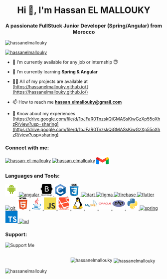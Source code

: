 <h1 align="center">Hi 👋, I'm Hassan EL MALLOUKY</h1>

<!--<img src="https://user-images.githubusercontent.com/97888950/183878464-a7a0ce0f-d1d1-4076-9e3e-66341b6d8e6b.jpg">-->
<h3 align="center">A passionate FullStuck Junior Developer (Spring/Angular) from Morocco</h3>

<p align="left"> <img src="https://komarev.com/ghpvc/?username=hassanelmallouky&label=Profile%20views&color=0e75b6&style=flat" alt="hassanelmallouky" /> </p>

<p align="left"> <a href="https://github.com/ryo-ma/github-profile-trophy"><img src="https://github-profile-trophy.vercel.app/?username=hassanelmallouky" alt="hassanelmallouky" /></a> </p>

- 🔭 I’m currently available for any job or internship 😇

- 🌱 I’m currently learning **Spring & Angular**

- 👨‍💻 All of my projects are available at [https://hassanelmallouky.github.io/](https://hassanelmallouky.github.io/)

- 📫 How to reach me **hassan.elmallouky@gmail.com**

- 📄 Know about my experiences [https://drive.google.com/file/d/1bJFaR0TnzskQiGMASsKiwGzXp55oXhzR/view?usp=sharing](https://drive.google.com/file/d/1bJFaR0TnzskQiGMASsKiwGzXp55oXhzR/view?usp=sharing)

<h3 align="left">Connect with me:</h3>
<p align="left">
<a href="https://linkedin.com/in/hassan-el-mallouky" target="blank"><img align="center" src="https://raw.githubusercontent.com/rahuldkjain/github-profile-readme-generator/master/src/images/icons/Social/linked-in-alt.svg" alt="hassan-el-mallouky" height="30" width="40" /></a>
<a href="https://fb.com/hassan.elmallouky" target="blank"><img align="center" src="https://raw.githubusercontent.com/rahuldkjain/github-profile-readme-generator/master/src/images/icons/Social/facebook.svg" alt="hassan.elmallouky" height="30" width="40" /></a>
<a href="mailto:hassan.elmallouky@gmail.com">
        <img align="center" src="gmail-removebg-preview.png" alt="Email me" height="30" width="40" />
    </a>
</p>

<h3 align="left">Languages and Tools:</h3>
<p align="left"> <a href="https://developer.android.com" target="_blank" rel="noreferrer"> <img src="https://raw.githubusercontent.com/devicons/devicon/master/icons/android/android-original-wordmark.svg" alt="android" width="40" height="40"/> </a> <a href="https://angular.io" target="_blank" rel="noreferrer"> <img src="https://angular.io/assets/images/logos/angular/angular.svg" alt="angular" width="40" height="40"/> </a> <a href="https://getbootstrap.com" target="_blank" rel="noreferrer"> <img src="https://raw.githubusercontent.com/devicons/devicon/master/icons/bootstrap/bootstrap-plain-wordmark.svg" alt="bootstrap" width="40" height="40"/> </a> <a href="https://www.cprogramming.com/" target="_blank" rel="noreferrer"> <img src="https://raw.githubusercontent.com/devicons/devicon/master/icons/c/c-original.svg" alt="c" width="40" height="40"/> </a> <a href="https://www.w3schools.com/css/" target="_blank" rel="noreferrer"> <img src="https://raw.githubusercontent.com/devicons/devicon/master/icons/css3/css3-original-wordmark.svg" alt="css3" width="40" height="40"/> </a> <a href="https://dart.dev" target="_blank" rel="noreferrer"> <img src="https://www.vectorlogo.zone/logos/dartlang/dartlang-icon.svg" alt="dart" width="40" height="40"/> </a> <a href="https://www.figma.com/" target="_blank" rel="noreferrer"> <img src="https://www.vectorlogo.zone/logos/figma/figma-icon.svg" alt="figma" width="40" height="40"/> </a> <a href="https://firebase.google.com/" target="_blank" rel="noreferrer"> <img src="https://www.vectorlogo.zone/logos/firebase/firebase-icon.svg" alt="firebase" width="40" height="40"/> </a> <a href="https://flutter.dev" target="_blank" rel="noreferrer"> <img src="https://www.vectorlogo.zone/logos/flutterio/flutterio-icon.svg" alt="flutter" width="40" height="40"/> </a> <a href="https://git-scm.com/" target="_blank" rel="noreferrer"> <img src="https://www.vectorlogo.zone/logos/git-scm/git-scm-icon.svg" alt="git" width="40" height="40"/> </a> <a href="https://www.w3.org/html/" target="_blank" rel="noreferrer"> <img src="https://raw.githubusercontent.com/devicons/devicon/master/icons/html5/html5-original-wordmark.svg" alt="html5" width="40" height="40"/> </a> <a href="https://www.java.com" target="_blank" rel="noreferrer"> <img src="https://raw.githubusercontent.com/devicons/devicon/master/icons/java/java-original.svg" alt="java" width="40" height="40"/> </a> <a href="https://developer.mozilla.org/en-US/docs/Web/JavaScript" target="_blank" rel="noreferrer"> <img src="https://raw.githubusercontent.com/devicons/devicon/master/icons/javascript/javascript-original.svg" alt="javascript" width="40" height="40"/> </a> <a href="https://laravel.com/" target="_blank" rel="noreferrer"> <img src="https://raw.githubusercontent.com/devicons/devicon/master/icons/laravel/laravel-plain-wordmark.svg" alt="laravel" width="40" height="40"/> </a> <a href="https://www.linux.org/" target="_blank" rel="noreferrer"> <img src="https://raw.githubusercontent.com/devicons/devicon/master/icons/linux/linux-original.svg" alt="linux" width="40" height="40"/> </a> <a href="https://www.mysql.com/" target="_blank" rel="noreferrer"> <img src="https://raw.githubusercontent.com/devicons/devicon/master/icons/mysql/mysql-original-wordmark.svg" alt="mysql" width="40" height="40"/> </a> <a href="https://www.oracle.com/" target="_blank" rel="noreferrer"> <img src="https://raw.githubusercontent.com/devicons/devicon/master/icons/oracle/oracle-original.svg" alt="oracle" width="40" height="40"/> </a> <a href="https://www.php.net" target="_blank" rel="noreferrer"> <img src="https://raw.githubusercontent.com/devicons/devicon/master/icons/php/php-original.svg" alt="php" width="40" height="40"/> </a> <a href="https://www.python.org" target="_blank" rel="noreferrer"> <img src="https://raw.githubusercontent.com/devicons/devicon/master/icons/python/python-original.svg" alt="python" width="40" height="40"/> </a> <a href="https://spring.io/" target="_blank" rel="noreferrer"> <img src="https://www.vectorlogo.zone/logos/springio/springio-icon.svg" alt="spring" width="40" height="40"/> </a> <a href="https://www.typescriptlang.org/" target="_blank" rel="noreferrer"> <img src="https://raw.githubusercontent.com/devicons/devicon/master/icons/typescript/typescript-original.svg" alt="typescript" width="40" height="40"/> </a> <a href="https://www.adobe.com/products/xd.html" target="_blank" rel="noreferrer"> <img src="https://cdn.worldvectorlogo.com/logos/adobe-xd.svg" alt="xd" width="40" height="40"/> </a> </p>

<h3 align="left">Support:</h3>
<p><a href="https://www.buymeacoffee.com/Support Me"> <img align="left" src="https://cdn.buymeacoffee.com/buttons/v2/default-yellow.png" height="50" width="210" alt="Support Me" /></a></p><br><br>

<p><img align="left" src="https://github-readme-stats.vercel.app/api/top-langs?username=hassanelmallouky&show_icons=true&locale=en&layout=compact" alt="hassanelmallouky" /></p>

<p>&nbsp;<img align="center" src="https://github-readme-stats.vercel.app/api?username=hassanelmallouky&show_icons=true&locale=en" alt="hassanelmallouky" /></p>

<p><img align="center" src="https://github-readme-streak-stats.herokuapp.com/?user=hassanelmallouky&" alt="hassanelmallouky" /></p>
